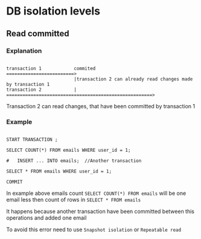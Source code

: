 # DB isolation levels

## Read committed

### Explanation
```

transaction 1            commited
=========================>
                         |transaction 2 can already read changes made by transaction 1
transaction 2            |
======================================================>

```

Transaction 2 can read changes, that have been committed by transaction 1

### Example

```mysql

START TRANSACTION ;

SELECT COUNT(*) FROM emails WHERE user_id = 1;

#   INSERT ... INTO emails;  //Another transaction

SELECT * FROM emails WHERE user_id = 1;

COMMIT

```

In example above emails count `SELECT COUNT(*) FROM emails` will be one email less then
count of rows in `SELECT * FROM emails`

It happens because another transaction have been committed between this operations
and added one email

To avoid this error need to use `Snapshot isolation` or `Repeatable read`
